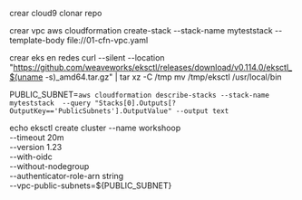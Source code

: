 crear cloud9
clonar repo

crear  vpc
aws cloudformation create-stack --stack-name myteststack --template-body file://01-cfn-vpc.yaml 

crear eks en redes
curl --silent --location "https://github.com/weaveworks/eksctl/releases/download/v0.114.0/eksctl_$(uname -s)_amd64.tar.gz" | tar xz -C /tmp
mv /tmp/eksctl /usr/local/bin

PUBLIC_SUBNET=`aws cloudformation describe-stacks --stack-name myteststack  --query "Stacks[0].Outputs[?OutputKey=='PublicSubnets'].OutputValue" --output text`

echo eksctl create cluster --name workshoop  \
      --timeout 20m \
      --version 1.23 \
       --with-oidc \
      --without-nodegroup \
      --authenticator-role-arn string  \
      --vpc-public-subnets=${PUBLIC_SUBNET}




